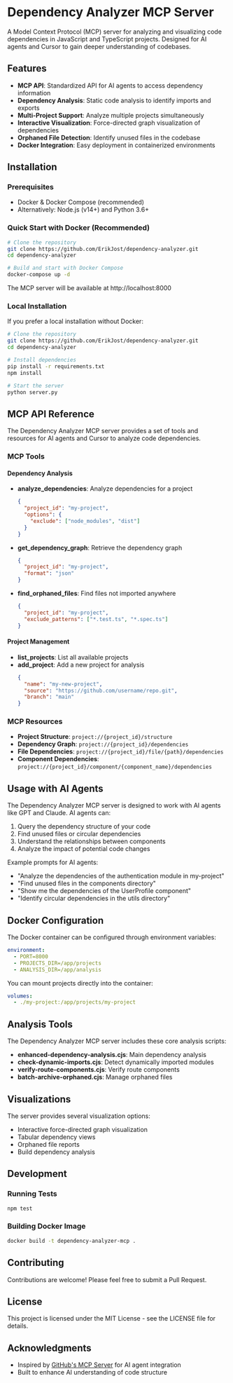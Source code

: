 # Dependency Analyzer MCP Server

A Model Context Protocol (MCP) server for analyzing and visualizing code dependencies in JavaScript and TypeScript projects. Designed for AI agents and Cursor to gain deeper understanding of codebases.

## Features

- **MCP API**: Standardized API for AI agents to access dependency information
- **Dependency Analysis**: Static code analysis to identify imports and exports
- **Multi-Project Support**: Analyze multiple projects simultaneously
- **Interactive Visualization**: Force-directed graph visualization of dependencies
- **Orphaned File Detection**: Identify unused files in the codebase
- **Docker Integration**: Easy deployment in containerized environments

## Installation

### Prerequisites

- Docker & Docker Compose (recommended)
- Alternatively: Node.js (v14+) and Python 3.6+

### Quick Start with Docker (Recommended)

```bash
# Clone the repository
git clone https://github.com/ErikJost/dependency-analyzer.git
cd dependency-analyzer

# Build and start with Docker Compose
docker-compose up -d
```

The MCP server will be available at http://localhost:8000

### Local Installation

If you prefer a local installation without Docker:

```bash
# Clone the repository
git clone https://github.com/ErikJost/dependency-analyzer.git
cd dependency-analyzer

# Install dependencies
pip install -r requirements.txt
npm install

# Start the server
python server.py
```

## MCP API Reference

The Dependency Analyzer MCP server provides a set of tools and resources for AI agents and Cursor to analyze code dependencies.

### MCP Tools

#### Dependency Analysis

- **analyze_dependencies**: Analyze dependencies for a project
  ```json
  {
    "project_id": "my-project",
    "options": {
      "exclude": ["node_modules", "dist"]
    }
  }
  ```

- **get_dependency_graph**: Retrieve the dependency graph
  ```json
  {
    "project_id": "my-project",
    "format": "json"
  }
  ```

- **find_orphaned_files**: Find files not imported anywhere
  ```json
  {
    "project_id": "my-project",
    "exclude_patterns": ["*.test.ts", "*.spec.ts"]
  }
  ```

#### Project Management

- **list_projects**: List all available projects
- **add_project**: Add a new project for analysis
  ```json
  {
    "name": "my-new-project",
    "source": "https://github.com/username/repo.git",
    "branch": "main"
  }
  ```

### MCP Resources

- **Project Structure**: `project://{project_id}/structure`
- **Dependency Graph**: `project://{project_id}/dependencies`
- **File Dependencies**: `project://{project_id}/file/{path}/dependencies`
- **Component Dependencies**: `project://{project_id}/component/{component_name}/dependencies`

## Usage with AI Agents

The Dependency Analyzer MCP server is designed to work with AI agents like GPT and Claude. AI agents can:

1. Query the dependency structure of your code
2. Find unused files or circular dependencies
3. Understand the relationships between components
4. Analyze the impact of potential code changes

Example prompts for AI agents:

- "Analyze the dependencies of the authentication module in my-project"
- "Find unused files in the components directory"
- "Show me the dependencies of the UserProfile component"
- "Identify circular dependencies in the utils directory"

## Docker Configuration

The Docker container can be configured through environment variables:

```yaml
environment:
  - PORT=8000
  - PROJECTS_DIR=/app/projects
  - ANALYSIS_DIR=/app/analysis
```

You can mount projects directly into the container:

```yaml
volumes:
  - ./my-project:/app/projects/my-project
```

## Analysis Tools

The Dependency Analyzer MCP server includes these core analysis scripts:

- **enhanced-dependency-analysis.cjs**: Main dependency analysis
- **check-dynamic-imports.cjs**: Detect dynamically imported modules
- **verify-route-components.cjs**: Verify route components
- **batch-archive-orphaned.cjs**: Manage orphaned files

## Visualizations

The server provides several visualization options:

- Interactive force-directed graph visualization
- Tabular dependency views
- Orphaned file reports
- Build dependency analysis

## Development

### Running Tests

```bash
npm test
```

### Building Docker Image

```bash
docker build -t dependency-analyzer-mcp .
```

## Contributing

Contributions are welcome! Please feel free to submit a Pull Request.

## License

This project is licensed under the MIT License - see the LICENSE file for details.

## Acknowledgments

- Inspired by [GitHub's MCP Server](https://github.com/github/github-mcp-server) for AI agent integration
- Built to enhance AI understanding of code structure 
